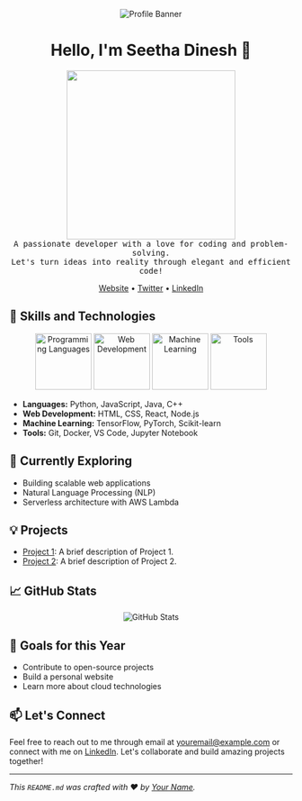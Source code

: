 
<!-- Replace 'yourusername' with your actual GitHub username -->
<p align="center">
  <img src="https://github.com/yourusername/yourusername/blob/main/banner.gif" alt="Profile Banner">
</p>

<h1 align="center">Hello, I'm Seetha Dinesh 👋</h1>

<p align="center">
  <samp>
    <img src="https://github.com/yourusername/yourusername/blob/main/programming.gif" width="300px" align="center"><br>
    A passionate developer with a love for coding and problem-solving.<br>
    Let's turn ideas into reality through elegant and efficient code!
  </samp>
</p>

<p align="center">
  <a href="https://www.yourwebsite.com">Website</a> •
  <a href="https://twitter.com/yourtwitter">Twitter</a> •
  <a href="https://linkedin.com/in/yourlinkedin">LinkedIn</a>
</p>

## 🚀 Skills and Technologies

<p align="center">
  <img src="https://github.com/yourusername/yourusername/blob/main/programming-languages.png" alt="Programming Languages" height="100px">
  <img src="https://github.com/yourusername/yourusername/blob/main/web-development.png" alt="Web Development" height="100px">
  <img src="https://github.com/yourusername/yourusername/blob/main/machine-learning.png" alt="Machine Learning" height="100px">
  <img src="https://github.com/yourusername/yourusername/blob/main/tools.png" alt="Tools" height="100px">
</p>

- **Languages:** Python, JavaScript, Java, C++
- **Web Development:** HTML, CSS, React, Node.js
- **Machine Learning:** TensorFlow, PyTorch, Scikit-learn
- **Tools:** Git, Docker, VS Code, Jupyter Notebook

## 🌱 Currently Exploring

- Building scalable web applications
- Natural Language Processing (NLP)
- Serverless architecture with AWS Lambda

## 💡 Projects

- [Project 1](https://github.com/yourusername/project1): A brief description of Project 1.
- [Project 2](https://github.com/yourusername/project2): A brief description of Project 2.

## 📈 GitHub Stats

<p align="center">
  <img src="https://github-readme-stats.vercel.app/api?username=yourusername&show_icons=true&count_private=true&theme=algolia" alt="GitHub Stats">
</p>

## 🎯 Goals for this Year

- Contribute to open-source projects
- Build a personal website
- Learn more about cloud technologies

## 📫 Let's Connect

Feel free to reach out to me through email at youremail@example.com or connect with me on [LinkedIn](https://linkedin.com/in/yourlinkedin). Let's collaborate and build amazing projects together!

---

_This `README.md` was crafted with ❤️ by [Your Name](https://github.com/yourusername)._ <!-- Replace 'yourusername' with your actual GitHub username -->

